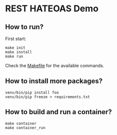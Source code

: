 # REST HATEOAS Demo

## How to run?
First start:
```shell
make init
make install
make run
```

Check the [Makefile](Makefile) for the available commands.

## How to install more packages?
```shell
venv/bin/pip install foo
venv/bin/pip freeze > requirements.txt
```

## How to build and run a container?
```shell
make container
make container_run
```

